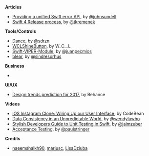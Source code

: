 
**Articles**

* [Providing a unified Swift error API](https://medium.com/@johnsundell/providing-a-unified-swift-error-api-3642cd3173f0), by [@johnsundell](https://twitter.com/johnsundell)
* [Swift 4 Release process](https://swift.org/blog/swift-4-0-release-process/), by [@tkremenek](https://twitter.com/tkremenek)

**Tools/Controls**

* [Dance](https://github.com/saoudrizwan/Dance), by [@sdrzn](https://twitter.com/sdrzn)
* [WCLShineButton](https://github.com/631106979/WCLShineButton), by W_C__L
* [Swift-VIPER-Module](https://github.com/Juanpe/Swift-VIPER-Module), by [@juanpecmios](https://www.twitter.com/juanpecmios)
* [blear](https://github.com/sindresorhus/blear), by [@sindresorhus](https://twitter.com/sindresorhus)

**Business**

*

**UI/UX**

* [Design trends prediction for 2017](https://www.behance.net/gallery/47810259/2017-Design-Trends-Guide), by Behance


**Videos**

* [IOS Instagram Clone: Wiring Up our User Interface](https://youtu.be/h1UiH-9FDQs), by CodeBean
* [Data Consistency in an Unpredictable World](https://realm.io/news/slug-wendy-lu-data-consistency/), by [@wendyluwho](https://twitter.com/wendyluwho)
* [Stylish Developers Guide to Unit Testing in Swift](https://realm.io/news/altconf-jaim-zuber-stylish-developers-guide-to-unit-testing-in-swift/), by [@jaimzuber](https://twitter.com/jaimzuber)
* [Acceptance Testing](https://realm.io/news/acceptance-testing/), by [@paulstringer](https://twitter.com/paulstringer)

**Credits**

* [naeemshaikh90](https://github.com/naeemshaikh90), [mariusc](https://github.com/mariusc), [LisaDziuba](https://github.com/lisadziuba)
